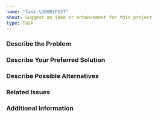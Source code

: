 ```yaml
---
name: "Task \U0001F527"
about: Suggest an idea or enhancement for this project
type: Task
---
```


### Describe the Problem

<!-- A clear and concise description of what the problem is. Ex. I'm always frustrated when [...] -->
<!-- Use sub-issues to split up big tasks in smaller issues. -->

### Describe Your Preferred Solution

<!-- A clear and concise description of what you want to happen. -->

### Describe Possible Alternatives

<!-- A clear and concise description of any alternative solutions or features you've considered. -->

### Related Issues

<!-- Link all related issues which are e.g. CMS issues or otherwise related, blocking, duplicating issues, ... -->

### Additional Information

<!-- Add any other context (e.g. logs, screenshots, environment, related issues etc.) about the problem here. -->

